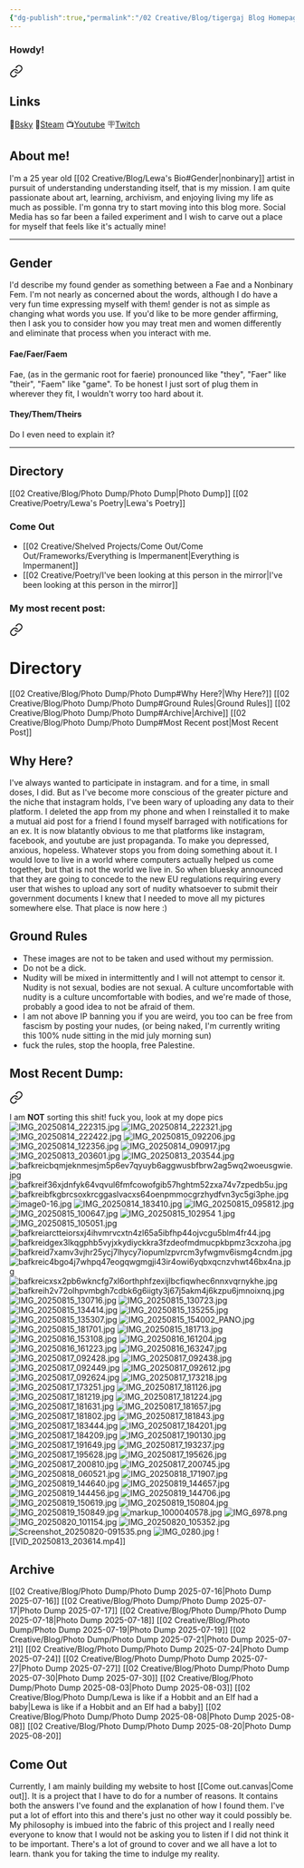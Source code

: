 ```yaml
---
{"dg-publish":true,"permalink":"/02 Creative/Blog/tigergaj Blog Homepage/","tags":["blog","gardenEntry"],"noteIcon":"","created":"2025-04-04T09:59:36.553-04:00"}
---
```


### Howdy!

<div class="transclusion internal-embed is-loaded"><a class="markdown-embed-link" href="/02 Creative/Blog/Lewa's Bio/" aria-label="Open link"><svg xmlns="http://www.w3.org/2000/svg" width="24" height="24" viewBox="0 0 24 24" fill="none" stroke="currentColor" stroke-width="2" stroke-linecap="round" stroke-linejoin="round" class="svg-icon lucide-link"><path d="M10 13a5 5 0 0 0 7.54.54l3-3a5 5 0 0 0-7.07-7.07l-1.72 1.71"></path><path d="M14 11a5 5 0 0 0-7.54-.54l-3 3a5 5 0 0 0 7.07 7.07l1.71-1.71"></path></svg></a><div class="markdown-embed">





## Links
🦋[Bsky](https://bsky.app/profile/tigergaj.bsky.social)
🦾[Steam](https://steamcommunity.com/id/tigergaj/)
📺[Youtube](https://www.youtube.com/channel/UC9a-QAIyeL_D0g_zOV_f5Xg)
🪧[Twitch](http://twitch.tv/tigergaj)
## About me!
I'm a 25 year old [[02 Creative/Blog/Lewa's Bio#Gender\|nonbinary]] artist in pursuit of understanding understanding itself, that is my mission. I am quite passionate about art, learning, archivism, and enjoying living my life as much as possible. I'm gonna try to start moving into this blog more. Social Media has so far been a failed experiment and I wish to carve out a place for myself that feels like it's actually mine!

---
## Gender
I'd describe my found gender as something between a Fae and a Nonbinary Fem. I'm not nearly as concerned about the words, although I do have a very fun time expressing myself with them! gender is not as simple as changing what words you use. If you'd like to be more gender affirming, then I ask you to consider how you may treat men and women differently and eliminate that process when you interact with me.
#### Fae/Faer/Faem
Fae, (as in the germanic root for faerie) pronounced like "they", "Faer" like "their", "Faem" like "game". To be honest I just sort of plug them in wherever they fit, I wouldn't worry too hard about it.
#### They/Them/Theirs
Do I even need to explain it? 

---



</div></div>

## Directory
[[02 Creative/Blog/Photo Dump/Photo Dump\|Photo Dump]]
[[02 Creative/Poetry/Lewa's Poetry\|Lewa's Poetry]]
### Come Out
- [[02 Creative/Shelved Projects/Come Out/Come Out/Frameworks/Everything is Impermanent\|Everything is Impermanent]]
- [[02 Creative/Poetry/I've been looking at this person in the mirror\|I've been looking at this person in the mirror]]
### My most recent post:

<div class="transclusion internal-embed is-loaded"><a class="markdown-embed-link" href="/02 Creative/Blog/Photo Dump/Photo Dump/" aria-label="Open link"><svg xmlns="http://www.w3.org/2000/svg" width="24" height="24" viewBox="0 0 24 24" fill="none" stroke="currentColor" stroke-width="2" stroke-linecap="round" stroke-linejoin="round" class="svg-icon lucide-link"><path d="M10 13a5 5 0 0 0 7.54.54l3-3a5 5 0 0 0-7.07-7.07l-1.72 1.71"></path><path d="M14 11a5 5 0 0 0-7.54-.54l-3 3a5 5 0 0 0 7.07 7.07l1.71-1.71"></path></svg></a><div class="markdown-embed">




# Directory
[[02 Creative/Blog/Photo Dump/Photo Dump#Why Here?\|Why Here?]]
[[02 Creative/Blog/Photo Dump/Photo Dump#Ground Rules\|Ground Rules]]
[[02 Creative/Blog/Photo Dump/Photo Dump#Archive\|Archive]]
[[02 Creative/Blog/Photo Dump/Photo Dump#Most Recent post\|Most Recent Post]]
## Why Here?
I've always wanted to participate in instagram. and for a time, in small doses, I did. But as I've become more conscious of the greater picture and the niche that instagram holds, I've been wary of uploading any data to their platform. I deleted the app from my phone and when I reinstalled it to make a mutual aid post for a friend I found myself barraged with notifications for an ex. It is now blatantly obvious to me that platforms like instagram, facebook, and youtube are just propaganda. To make you depressed, anxious, hopeless. Whatever stops you from doing something about it. I would love to live in a world where computers actually helped us come together, but that is not the world we live in.  So when bluesky announced that they are going to concede to the new EU regulations requiring every user that wishes to upload any sort of nudity whatsoever to submit their government documents I knew that I needed to move all my pictures somewhere else. That place is now here :)
## Ground Rules
- These images are not to be taken and used without my permission.
- Do not be a dick.
- Nudity will be mixed in intermittently and I will not attempt to censor it. Nudity is not sexual, bodies are not sexual. A culture uncomfortable with nudity is a culture uncomfortable with bodies, and we're made of those, probably a good idea to not be afraid of them.
- I am not above IP banning you if you are weird, you too can be free from fascism by posting your nudes, (or being naked, I'm currently writing this 100% nude sitting in the mid july morning sun)
- fuck the rules, stop the hoopla, free Palestine.

## Most Recent Dump:

<div class="transclusion internal-embed is-loaded"><a class="markdown-embed-link" href="/02 Creative/Blog/Photo Dump/Photo Dump 2025-08-20/" aria-label="Open link"><svg xmlns="http://www.w3.org/2000/svg" width="24" height="24" viewBox="0 0 24 24" fill="none" stroke="currentColor" stroke-width="2" stroke-linecap="round" stroke-linejoin="round" class="svg-icon lucide-link"><path d="M10 13a5 5 0 0 0 7.54.54l3-3a5 5 0 0 0-7.07-7.07l-1.72 1.71"></path><path d="M14 11a5 5 0 0 0-7.54-.54l-3 3a5 5 0 0 0 7.07 7.07l1.71-1.71"></path></svg></a><div class="markdown-embed">




I am **NOT** sorting this shit! fuck you, look at my dope pics
![IMG_20250814_222315.jpg](/img/user/IMG_20250814_222315.jpg)
![IMG_20250814_222321.jpg](/img/user/IMG_20250814_222321.jpg)
![IMG_20250814_222422.jpg](/img/user/IMG_20250814_222422.jpg)
![IMG_20250815_092206.jpg](/img/user/IMG_20250815_092206.jpg)
![IMG_20250814_122356.jpg](/img/user/IMG_20250814_122356.jpg)
![IMG_20250814_090917.jpg](/img/user/IMG_20250814_090917.jpg)
![IMG_20250813_203601.jpg](/img/user/IMG_20250813_203601.jpg)
![IMG_20250813_203544.jpg](/img/user/IMG_20250813_203544.jpg)
![bafkreicbqmjeknmesjm5p6ev7qyuyb6aggwusbfbrw2ag5wq2woeusgwie.jpg](/img/user/bafkreicbqmjeknmesjm5p6ev7qyuyb6aggwusbfbrw2ag5wq2woeusgwie.jpg)
![bafkreif36xjdnfyk64vqvul6fmfcowofgib57hghtm52zxa74v7zpedb5u.jpg](/img/user/bafkreif36xjdnfyk64vqvul6fmfcowofgib57hghtm52zxa74v7zpedb5u.jpg)
![bafkreibfkgbrcsoxkrcggaslvacxs64oenpmmocgrzhydfvn3yc5gi3phe.jpg](/img/user/bafkreibfkgbrcsoxkrcggaslvacxs64oenpmmocgrzhydfvn3yc5gi3phe.jpg)
![image0-16.jpg](/img/user/image0-16.jpg)
![IMG_20250814_183410.jpg](/img/user/IMG_20250814_183410.jpg)
![IMG_20250815_095812.jpg](/img/user/IMG_20250815_095812.jpg)
![IMG_20250815_100647.jpg](/img/user/IMG_20250815_100647.jpg)
![IMG_20250815_102954 1.jpg](/img/user/IMG_20250815_102954%201.jpg)
![IMG_20250815_105051.jpg](/img/user/IMG_20250815_105051.jpg)
![bafkreiarctteiorsxj4ihvmrvcxtn4zl65a5ibfhp44ojvcgu5blm4fr44.jpg](/img/user/bafkreiarctteiorsxj4ihvmrvcxtn4zl65a5ibfhp44ojvcgu5blm4fr44.jpg)
![bafkreidgex3lkqgphb5vyjxkydiyckkra3fzdeofmdmucpkbpmz3cxzoha.jpg](/img/user/bafkreidgex3lkqgphb5vyjxkydiyckkra3fzdeofmdmucpkbpmz3cxzoha.jpg)
![bafkreid7xamv3vjhr25ycj7lhycy7iopumlzpvrcm3yfwgmv6ismg4cndm.jpg](/img/user/bafkreid7xamv3vjhr25ycj7lhycy7iopumlzpvrcm3yfwgmv6ismg4cndm.jpg)
![bafkreic4bgo4j7whpq47eogqwgmgji43ir4owi6yqbxqcnzvhwt46bx4na.jpg](/img/user/bafkreic4bgo4j7whpq47eogqwgmgji43ir4owi6yqbxqcnzvhwt46bx4na.jpg)
![bafkreicxsx2pb6wkncfg7xl6orthphfzexijlbcfiqwhec6nnxvqrnykhe.jpg](/img/user/bafkreicxsx2pb6wkncfg7xl6orthphfzexijlbcfiqwhec6nnxvqrnykhe.jpg)
![bafkreih2v72olhpvmbgh7cdbk6g6iigty3j67j5akm4j6kzpu6jmnoixnq.jpg](/img/user/bafkreih2v72olhpvmbgh7cdbk6g6iigty3j67j5akm4j6kzpu6jmnoixnq.jpg)
![IMG_20250815_130716.jpg](/img/user/IMG_20250815_130716.jpg)
![IMG_20250815_130723.jpg](/img/user/IMG_20250815_130723.jpg)
![IMG_20250815_134414.jpg](/img/user/IMG_20250815_134414.jpg)
![IMG_20250815_135255.jpg](/img/user/IMG_20250815_135255.jpg)
![IMG_20250815_135307.jpg](/img/user/IMG_20250815_135307.jpg)
![IMG_20250815_154002_PANO.jpg](/img/user/IMG_20250815_154002_PANO.jpg)
![IMG_20250815_181701.jpg](/img/user/IMG_20250815_181701.jpg)
![IMG_20250815_181713.jpg](/img/user/IMG_20250815_181713.jpg)
![IMG_20250816_153108.jpg](/img/user/IMG_20250816_153108.jpg)
![IMG_20250816_161204.jpg](/img/user/IMG_20250816_161204.jpg)
![IMG_20250816_161223.jpg](/img/user/IMG_20250816_161223.jpg)
![IMG_20250816_163247.jpg](/img/user/IMG_20250816_163247.jpg)
![IMG_20250817_092428.jpg](/img/user/IMG_20250817_092428.jpg)
![IMG_20250817_092438.jpg](/img/user/IMG_20250817_092438.jpg)
![IMG_20250817_092449.jpg](/img/user/IMG_20250817_092449.jpg)
![IMG_20250817_092612.jpg](/img/user/IMG_20250817_092612.jpg)
![IMG_20250817_092624.jpg](/img/user/IMG_20250817_092624.jpg)
![IMG_20250817_173218.jpg](/img/user/IMG_20250817_173218.jpg)
![IMG_20250817_173251.jpg](/img/user/IMG_20250817_173251.jpg)
![IMG_20250817_181126.jpg](/img/user/IMG_20250817_181126.jpg)
![IMG_20250817_181219.jpg](/img/user/IMG_20250817_181219.jpg)
![IMG_20250817_181224.jpg](/img/user/IMG_20250817_181224.jpg)
![IMG_20250817_181631.jpg](/img/user/IMG_20250817_181631.jpg)
![IMG_20250817_181657.jpg](/img/user/IMG_20250817_181657.jpg)
![IMG_20250817_181802.jpg](/img/user/IMG_20250817_181802.jpg)
![IMG_20250817_181843.jpg](/img/user/IMG_20250817_181843.jpg)
![IMG_20250817_183444.jpg](/img/user/IMG_20250817_183444.jpg)
![IMG_20250817_184201.jpg](/img/user/IMG_20250817_184201.jpg)
![IMG_20250817_184209.jpg](/img/user/IMG_20250817_184209.jpg)
![IMG_20250817_190130.jpg](/img/user/IMG_20250817_190130.jpg)
![IMG_20250817_191649.jpg](/img/user/IMG_20250817_191649.jpg)
![IMG_20250817_193237.jpg](/img/user/IMG_20250817_193237.jpg)
![IMG_20250817_195628.jpg](/img/user/IMG_20250817_195628.jpg)
![IMG_20250817_195626.jpg](/img/user/IMG_20250817_195626.jpg)
![IMG_20250817_200810.jpg](/img/user/IMG_20250817_200810.jpg)
![IMG_20250817_200745.jpg](/img/user/IMG_20250817_200745.jpg)
![IMG_20250818_060521.jpg](/img/user/IMG_20250818_060521.jpg)
![IMG_20250818_171907.jpg](/img/user/IMG_20250818_171907.jpg)
![IMG_20250819_144640.jpg](/img/user/IMG_20250819_144640.jpg)
![IMG_20250819_144657.jpg](/img/user/IMG_20250819_144657.jpg)
![IMG_20250819_144456.jpg](/img/user/IMG_20250819_144456.jpg)
![IMG_20250819_144706.jpg](/img/user/IMG_20250819_144706.jpg)
![IMG_20250819_150619.jpg](/img/user/IMG_20250819_150619.jpg)
![IMG_20250819_150804.jpg](/img/user/IMG_20250819_150804.jpg)
![IMG_20250819_150849.jpg](/img/user/IMG_20250819_150849.jpg)
![markup_1000040578.jpg](/img/user/markup_1000040578.jpg)
![IMG_6978.png](/img/user/IMG_6978.png)
![IMG_20250820_101154.jpg](/img/user/IMG_20250820_101154.jpg)
![IMG_20250820_105352.jpg](/img/user/IMG_20250820_105352.jpg)
![Screenshot_20250820-091535.png](/img/user/Screenshot_20250820-091535.png)
![IMG_0280.jpg](/img/user/IMG_0280.jpg)
![[VID_20250813_203614.mp4]]


</div></div>


## Archive
[[02 Creative/Blog/Photo Dump/Photo Dump 2025-07-16\|Photo Dump 2025-07-16]]
[[02 Creative/Blog/Photo Dump/Photo Dump 2025-07-17\|Photo Dump 2025-07-17]]
[[02 Creative/Blog/Photo Dump/Photo Dump 2025-07-18\|Photo Dump 2025-07-18]]
[[02 Creative/Blog/Photo Dump/Photo Dump 2025-07-19\|Photo Dump 2025-07-19]]
[[02 Creative/Blog/Photo Dump/Photo Dump 2025-07-21\|Photo Dump 2025-07-21]]
[[02 Creative/Blog/Photo Dump/Photo Dump 2025-07-24\|Photo Dump 2025-07-24]]
[[02 Creative/Blog/Photo Dump/Photo Dump 2025-07-27\|Photo Dump 2025-07-27]]
[[02 Creative/Blog/Photo Dump/Photo Dump 2025-07-30\|Photo Dump 2025-07-30]]
[[02 Creative/Blog/Photo Dump/Photo Dump 2025-08-03\|Photo Dump 2025-08-03]]
[[02 Creative/Blog/Photo Dump/Lewa is like if a Hobbit and an Elf had a baby\|Lewa is like if a Hobbit and an Elf had a baby]]
[[02 Creative/Blog/Photo Dump/Photo Dump 2025-08-08\|Photo Dump 2025-08-08]]
[[02 Creative/Blog/Photo Dump/Photo Dump 2025-08-20\|Photo Dump 2025-08-20]]


</div></div>

## Come Out
Currently, I am mainly building my website to host [[Come out.canvas|Come out]]. It is a project that I have to do for a number of reasons. It contains both the answers I've found and the explanation of how I found them. I've put a lot of effort into this and there's just no other way it could possibly be. My philosophy is imbued into the fabric of this project and I really need everyone to know that I would not be asking you to listen if I did not think it to be important. There's a lot of ground to cover and we all have a lot to learn. thank you for taking the time to indulge my reality. 